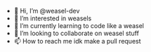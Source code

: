 - 👋 Hi, I’m @weasel-dev
- 👀 I’m interested in weasels
- 🌱 I’m currently learning to code like a weasel
- 💞️ I’m looking to collaborate on weasel stuff
- 📫 How to reach me idk make a pull request
